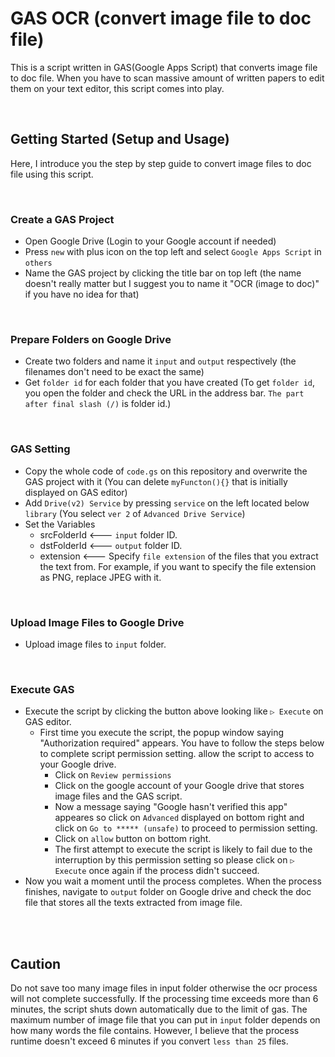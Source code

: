 # GAS OCR (convert image file to doc file)
This is a script written in GAS(Google Apps Script) that converts image file to doc file.
When you have to scan massive amount of written papers to edit them on your text editor, this script comes into play.

<br>

## Getting Started (Setup and Usage)
Here, I introduce you the step by step guide to convert image files to doc file using this script.

<br>

### **Create a GAS Project**
- Open Google Drive (Login to your Google account if needed)
- Press `new` with plus icon on the top left and select `Google Apps Script` in `others`
- Name the GAS project by clicking the title bar on top left (the name doesn't really matter but I suggest you to name it "OCR (image to doc)" if you have no idea for that)

<br>

### **Prepare Folders on Google Drive**
- Create two folders and name it `input` and `output` respectively (the filenames don't need to be exact the same)
- Get `folder id` for each folder that you have created (To get `folder id`, you open the folder and check the URL in the address bar. `The part after final slash (/)` is folder id.)

<br>

### **GAS Setting**
- Copy the whole code of `code.gs` on this repository and overwrite the GAS project with it (You can delete `myFuncton(){}` that is initially displayed on GAS editor)
- Add `Drive(v2) Service` by pressing `service` on the left located below `library` (You select `ver 2` of `Advanced Drive Service`)
- Set the Variables
    - srcFolderId <--- `input` folder ID.
    - dstFolderId <--- `output` folder ID.
    - extension   <--- Specify `file extension` of the files that you extract the text from. For example, if you want to specify the file extension as PNG, replace JPEG with it.

<br>

### **Upload Image Files to Google Drive**
- Upload image files to `input` folder.

<br>

### **Execute GAS**
- Execute the script by clicking the button above looking like `▷ Execute` on GAS editor.
    - First time you execute the script, the popup window saying "Authorization required" appears. You have to follow the steps below to complete script permission setting. allow the script to access to your Google drive. 
        - Click on `Review permissions`
        - Click on the google account of your Google drive that stores image files and the GAS script.
        - Now a message saying "Google hasn't verified this app" appeares so click on `Advanced` displayed on bottom right and click on `Go to ***** (unsafe)` to proceed to permission setting.
        - Click on `allow` button on bottom right.
        - The first attempt to execute the script is likely to fail due to the interruption by this permission setting so please click on `▷ Execute` once again if the process didn't succeed.
- Now you wait a moment until the process completes. When the process finishes, navigate to `output` folder on Google drive and check the doc file that stores all the texts extracted from image file.

<br>


<br>

## Caution
Do not save too many image files in input folder otherwise the ocr process will not complete successfully. If the processing time exceeds more than 6 minutes, the script shuts down automatically due to the limit of gas. The maximum number of image file that you can put in `input` folder depends on how many words the file contains. However, I believe that the process runtime doesn't exceed 6 minutes if you convert `less than 25` files.
